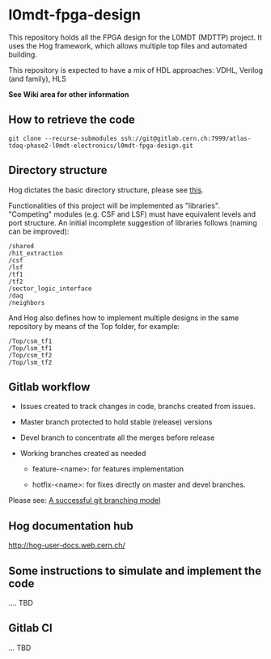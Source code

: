 # l0mdt-fpga-design 

This repository holds all the FPGA design for the L0MDT (MDTTP) project. It
uses the Hog framework, which allows multiple top files and automated building.

This repository is expected to have a mix of HDL approaches: VDHL, Verilog (and 
family), HLS

**See Wiki area for other information**

## How to retrieve the code

`git clone --recurse-submodules ssh://git@gitlab.cern.ch:7999/atlas-tdaq-phase2-l0mdt-electronics/l0mdt-fpga-design.git`

## Directory structure

Hog dictates the basic directory structure, please see [this](https://gitlab.cern.ch/hog/Hog).

Functionalities of this project will be implemented as "libraries". "Competing"
modules (e.g. CSF and LSF) must have equivalent levels and port structure. An 
initial incomplete suggestion of libraries follows (naming can be improved):

```
/shared
/hit_extraction
/csf
/lsf
/tf1
/tf2
/sector_logic_interface
/daq
/neighbors
```

And Hog also defines how to implement multiple designs in the same repository by
means of the Top folder, for example:

```
/Top/csm_tf1
/Top/lsm_tf1
/Top/csm_tf2
/Top/lsm_tf2
```

## Gitlab workflow

- Issues created to track changes in code, branchs created from issues.

- Master branch protected to hold stable (release) versions

- Devel branch to concentrate all the merges before release

- Working branches created as needed 

    - feature-\<name\>: for features implementation 

    - hotfix-\<name\>: for fixes directly on master and devel branches.

Please see: [A successful git branching model](https://nvie.com/posts/a-successful-git-branching-model/)

## Hog documentation hub

http://hog-user-docs.web.cern.ch/

## Some instructions to simulate and implement the code
  
.... TBD

## Gitlab CI


... TBD

